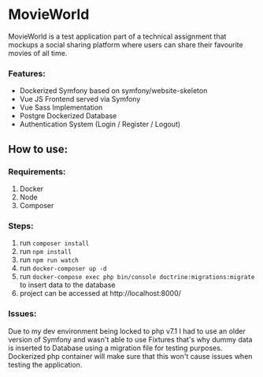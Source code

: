 # MovieWorld
MovieWorld is a test application part of a technical assignment that mockups a social sharing platform where users can share their favourite movies of all time.

### Features:
- Dockerized Symfony based on symfony/website-skeleton
- Vue JS Frontend served via Symfony
- Vue Sass Implementation
- Postgre Dockerized Database
- Authentication System (Login / Register / Logout)

## How to use:
### Requirements:
1) Docker
2) Node
3) Composer

### Steps:
1) run `composer install`
2) run `npm install`
3) run `npm run watch`
4) run `docker-composer up -d`
5) run `docker-compose exec php bin/console doctrine:migrations:migrate` to insert data to the database
6) project can be accessed at http://localhost:8000/


### Issues:
Due to my dev environment being locked to php v7.1 I had to use an older version of Symfony and wasn't able to use Fixtures that's why dummy data is inserted to Database using a migration file for testing purposes.
Dockerized php container will make sure that this won't cause issues when testing the application.